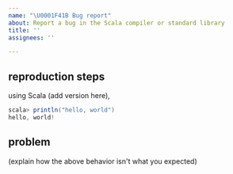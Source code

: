 ```yaml
---
name: "\U0001F41B Bug report"
about: Report a bug in the Scala compiler or standard library
title: ''
assignees: ''

---
```


## reproduction steps

using Scala (add version here),

```scala
scala> println("hello, world")
hello, world!
```

## problem

(explain how the above behavior isn't what you expected)
